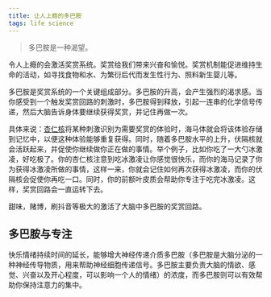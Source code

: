 ```yaml
---
title: 让人上瘾的多巴胺
tags: life science
---
```


> 多巴胺是一种渴望。

令人上瘾的会激活奖赏系统。奖赏给我们带来兴奋和愉悦。奖赏机制能促进维持生命的活动，如寻找食物和水、为繁衍后代而发生性行为、照料新生婴儿等。

多巴胺是奖赏系统的一个关键组成部分。多巴胺的升高，会产生强烈的渴求感。当你感受到一个触发奖赏回路的刺激时，多巴胺得到释放，引起一连串的化学信号传递，然后大脑告诉身体要继续获得奖赏，并记住再做一次。

具体来说：[杏仁核](./amygdala.md)将某种刺激识别为需要奖赏的体验时，海马体就会将该体验存储到记忆中，以便这种体验能够重复获得。同时，随着多巴胺水平的上升，伏隔核就会活跃起来，并促使你继续做你正在做的事情。举个例子，比如你吃了一大勺冰激凌，好吃极了。你的杏仁核注意到吃冰激凌让你感觉很快乐，而你的海马记录了你为获得冰激凌所做的事情，这样一来，你就会记住如何再次获得冰激凌，而你的伏隔核会促使你再吃一口。同时，你的前额叶皮质会帮助你专注于吃完冰激凌。这样，奖赏回路会一直运转下去。

甜味，赌博，刷抖音等极大的激活了大脑中多巴胺的奖赏回路。

## 多巴胺与专注
快乐情绪持续时间的延长，能够增大神经传递介质多巴胺（多巴胺是大脑分泌的一种神经传导物质，用来帮助神经细胞传递信号。多巴胺主要负责大脑的情欲、感觉、兴奋以及开心程度，可以影响一个人的情绪）的浓度，而多巴胺则可以有效帮助你保持注意力的集中。

